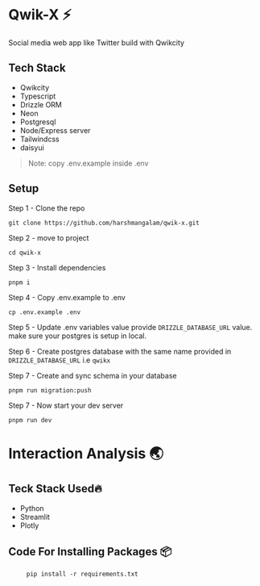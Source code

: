 # Qwik-X ⚡️

Social media web app like Twitter build with Qwikcity

## Tech Stack

- Qwikcity
- Typescript
- Drizzle ORM
- Neon
- Postgresql
- Node/Express server
- Tailwindcss
- daisyui

> Note: copy .env.example inside .env

## Setup

Step 1 - Clone the repo

```shell
git clone https://github.com/harshmangalam/qwik-x.git
```

Step 2 - move to project

```shell
cd qwik-x
```

Step 3 - Install dependencies

```shell
pnpm i
```

Step 4 - Copy .env.example to .env

```shell
cp .env.example .env
```

Step 5 - Update .env variables value
provide `DRIZZLE_DATABASE_URL` value. make sure your postgres is setup in local.

Step 6 - Create postgres database with the same name provided in `DRIZZLE_DATABASE_URL` i.e `qwikx`

Step 7 - Create and sync schema in your database

```shell
pnpm run migration:push
```

Step 7 - Now start your dev server

```shell
pnpm run dev
```

# Interaction Analysis 🌏

## Teck Stack Used🔥

- Python
- Streamlit
- Plotly

## Code For Installing Packages 📦

```shell
     pip install -r requirements.txt
```
